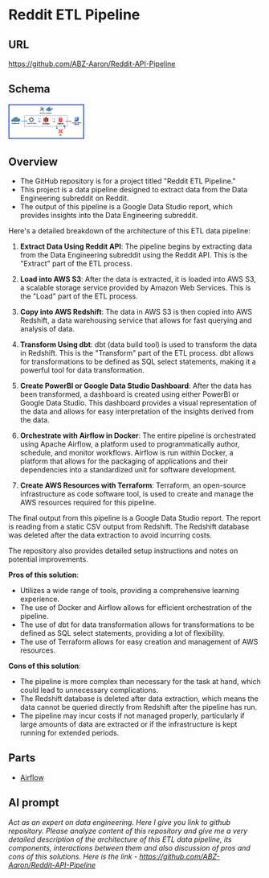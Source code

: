 # Reddit ETL Pipeline

## URL
https://github.com/ABZ-Aaron/Reddit-API-Pipeline

## Schema

<img src="workflow.png" width=30% height=30%>

## Overview

* The GitHub repository is for a project titled "Reddit ETL Pipeline."
* This project is a data pipeline designed to extract data from the Data Engineering subreddit on Reddit.
* The output of this pipeline is a Google Data Studio report, which provides insights into the Data Engineering subreddit.

Here's a detailed breakdown of the architecture of this ETL data pipeline:

1. **Extract Data Using Reddit API**: The pipeline begins by extracting data from the Data Engineering subreddit using the Reddit API. This is the "Extract" part of the ETL process.

2. **Load into AWS S3**: After the data is extracted, it is loaded into AWS S3, a scalable storage service provided by Amazon Web Services. This is the "Load" part of the ETL process.

3. **Copy into AWS Redshift**: The data in AWS S3 is then copied into AWS Redshift, a data warehousing service that allows for fast querying and analysis of data.

4. **Transform Using dbt**: dbt (data build tool) is used to transform the data in Redshift. This is the "Transform" part of the ETL process. dbt allows for transformations to be defined as SQL select statements, making it a powerful tool for data transformation.

5. **Create PowerBI or Google Data Studio Dashboard**: After the data has been transformed, a dashboard is created using either PowerBI or Google Data Studio. This dashboard provides a visual representation of the data and allows for easy interpretation of the insights derived from the data.

6. **Orchestrate with Airflow in Docker**: The entire pipeline is orchestrated using Apache Airflow, a platform used to programmatically author, schedule, and monitor workflows. Airflow is run within Docker, a platform that allows for the packaging of applications and their dependencies into a standardized unit for software development.

7. **Create AWS Resources with Terraform**: Terraform, an open-source infrastructure as code software tool, is used to create and manage the AWS resources required for this pipeline.

The final output from this pipeline is a Google Data Studio report. The report is reading from a static CSV output from Redshift. The Redshift database was deleted after the data extraction to avoid incurring costs.

The repository also provides detailed setup instructions and notes on potential improvements.

**Pros of this solution**:

- Utilizes a wide range of tools, providing a comprehensive learning experience.
- The use of Docker and Airflow allows for efficient orchestration of the pipeline.
- The use of dbt for data transformation allows for transformations to be defined as SQL select statements, providing a lot of flexibility.
- The use of Terraform allows for easy creation and management of AWS resources.

**Cons of this solution**:

- The pipeline is more complex than necessary for the task at hand, which could lead to unnecessary complications.
- The Redshift database is deleted after data extraction, which means the data cannot be queried directly from Redshift after the pipeline has run.
- The pipeline may incur costs if not managed properly, particularly if large amounts of data are extracted or if the infrastructure is kept running for extended periods.

## Parts

* [Airflow](airflow.md)


## AI prompt

_Act as an expert on data engineering. Here I give you link to github repository. Please analyze content of this repository and give me a very detailed description of the architecture of this ETL data pipeline, its components, interactions between them and also discussion of pros and cons of this solutions. Here is the link - https://github.com/ABZ-Aaron/Reddit-API-Pipeline_
